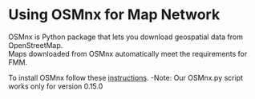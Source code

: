 # Using OSMnx for Map Network

OSMnx is Python package that lets you download geospatial data from OpenStreetMap.\
Maps downloaded from OSMnx automatically meet the requirements for FMM.

To install OSMnx follow these [instructions](https://osmnx.readthedocs.io/en/stable/#installation).
  -Note: Our OSMnx.py script works only for version 0.15.0
